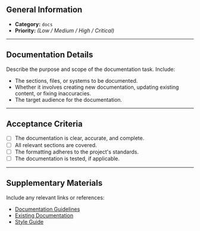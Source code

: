 ## General Information
- **Category:** `docs`
- **Priority:** *(Low / Medium / High / Critical)*
---

## Documentation Details
Describe the purpose and scope of the documentation task. Include:
- The sections, files, or systems to be documented.
- Whether it involves creating new documentation, updating existing content, or fixing inaccuracies.
- The target audience for the documentation.

---

## Acceptance Criteria
- [ ] The documentation is clear, accurate, and complete.
- [ ] All relevant sections are covered.
- [ ] The formatting adheres to the project's standards.
- [ ] The documentation is tested, if applicable.

---

## Supplementary Materials
Include any relevant links or references:
- [Documentation Guidelines](#)
- [Existing Documentation](#)
- [Style Guide](#)
